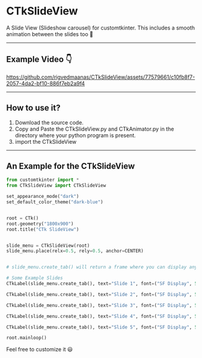 # CTkSlideView
A Slide View (Slideshow carousel) for customtkinter.
This includes a smooth animation between the slides too 🤩

***
## Example Video 👇

https://github.com/rigvedmaanas/CTkSlideView/assets/77579661/c10fb8f7-2057-4da2-bf10-886f7eb2a9f4

***

## How to use it?

1. Download the source code.
2. Copy and Paste the CTkSlideView.py and CTkAnimator.py in the directory where your python program is present.
3. import the CTkSlideView

***

## An Example for the CTkSlideView

```python
from customtkinter import *
from CTkSlideView import CTkSlideView

set_appearance_mode("dark")
set_default_color_theme("dark-blue")


root = CTk()
root.geometry("1800x900")
root.title("CTk SlideView")


slide_menu = CTkSlideView(root)
slide_menu.place(relx=0.5, rely=0.5, anchor=CENTER)


# slide_menu.create_tab() will return a frame where you can display anything.

# Some Example Slides
CTkLabel(slide_menu.create_tab(), text="Slide 1", font=("SF Display", 50)).place(relx=0.5, rely=0.5, anchor=CENTER)

CTkLabel(slide_menu.create_tab(), text="Slide 2", font=("SF Display", 50)).place(relx=0.5, rely=0.5, anchor=CENTER)

CTkLabel(slide_menu.create_tab(), text="Slide 3", font=("SF Display", 50)).place(relx=0.5, rely=0.5, anchor=CENTER)

CTkLabel(slide_menu.create_tab(), text="Slide 4", font=("SF Display", 50)).place(relx=0.5, rely=0.5, anchor=CENTER)

CTkLabel(slide_menu.create_tab(), text="Slide 5", font=("SF Display", 50)).place(relx=0.5, rely=0.5, anchor=CENTER)

root.mainloop()
```

Feel free to customize it 😃
